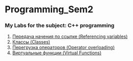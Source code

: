 # Programming_Sem2
### My Labs for the subject: C++ programming
1. [Передача начения по ссылке (Referencing variables)](Lab1)
2. [Классы (Classes)](Lab2)
3. [Перегрузка операторов (Operator overloading)](Lab3)
4. [Виртуальные функции (Virtual Functions)](Lab4)
